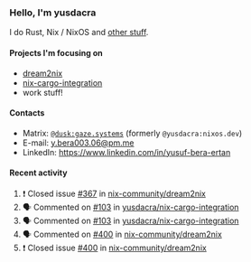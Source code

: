 ### Hello, I'm yusdacra

I do Rust, Nix / NixOS and [other stuff](https://gaze.systems/).

#### Projects I'm focusing on

- [dream2nix](https://github.com/nix-community/dream2nix)
- [nix-cargo-integration](https://github.com/yusdacra/nix-cargo-integration)
- work stuff!

#### Contacts

- Matrix: [`@dusk:gaze.systems`](https://matrix.to/#/@dusk:gaze.systems) (formerly `@yusdacra:nixos.dev`)
- E-mail: y.bera003.06@pm.me
- LinkedIn: https://www.linkedin.com/in/yusuf-bera-ertan

#### Recent activity

<!--START_SECTION:activity-->
1. ❗️ Closed issue [#367](https://github.com/nix-community/dream2nix/issues/367) in [nix-community/dream2nix](https://github.com/nix-community/dream2nix)
2. 🗣 Commented on [#103](https://github.com/yusdacra/nix-cargo-integration/issues/103) in [yusdacra/nix-cargo-integration](https://github.com/yusdacra/nix-cargo-integration)
3. 🗣 Commented on [#103](https://github.com/yusdacra/nix-cargo-integration/issues/103) in [yusdacra/nix-cargo-integration](https://github.com/yusdacra/nix-cargo-integration)
4. 🗣 Commented on [#400](https://github.com/nix-community/dream2nix/issues/400) in [nix-community/dream2nix](https://github.com/nix-community/dream2nix)
5. ❗️ Closed issue [#400](https://github.com/nix-community/dream2nix/issues/400) in [nix-community/dream2nix](https://github.com/nix-community/dream2nix)
<!--END_SECTION:activity-->
